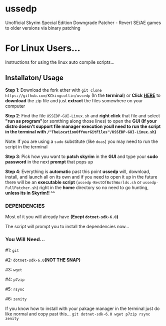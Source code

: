# ussedp
Unofficial Skyrim Special Edition Downgrade Patcher - Revert SE/AE games to older versions via binary patching

# For Linux Users...

Instructions for using the linux auto compile scripts...

## **Installaton/ Usage**

**Step 1**: Download the fork ether with `git clone https://github.com/KCkingcollin/ussedp` (In the **terminal**) or **Click** [**HERE**](https://github.com/KCkingcollin/ussedp/archive/refs/heads/linux-main.zip) to **download** the zip file and just **extract** the files somewhere on your computer

**Step 2**: Find the file `USSEDP-GUI-Linux.sh` and **right click** that file and select **"run as program"**(or somthing along those lines) to open the **GUI** **(If your distro doesn't support file manager execution youll need to run the script in the terminal with `/"TheLocationOfYourGitFiles"/USSEDP-GUI-Linux.sh`)** 

Note: If you are using a `sudo` substitute (like `doas`) you may need to run the script in the terminal

**Step 3**: Pick how you want to **patch skyrim** in the **GUI** and type your **sudo password** in the next **prompt** that pops up

**Step 4**: Everything is **automatic** past this point **ussedp** will, download, install, and launch all on its own and if you need to open it up in the future there will be an **executable script** (`ussedp-BestOfBothWorlds.sh` or `ussedp-FullPatcher.sh`) right in the **home** directory so no need to go hunting, **unless its in Skyrim!! ^^**

### **DEPENDENCIES**

Most of it you will already have **(Exept `dotnet-sdk-6.0`)**

The script will prompt you to install the dependencies now...

### **You Will Need...**

#1: `git`

#2: `dotnet-sdk-6.0`**(NOT THE SNAP)**

#3: `wget`

#4: `p7zip`

#5: `rsync`

#6: `zenity`

If you know how to install with your pakage manager in the terminal just do like normal and copy past this...
`git dotnet-sdk-6.0 wget p7zip rsync zenity`
